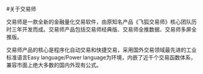 #关于交易师



交易师是一款全新的金融量化交易软件，由原知名产品《飞狐交易师》核心团队历时三年开发而成。交易师产品包括交易师经典版、交易师全推数据、交易师多屏全推版。


交易师产品的核心是程序化自动交易和快捷交易，采用国外交易领域最先进的工业标准语言Easy language/Power language为环境，内嵌了近千个交易函数体系，兼容市面上绝大多数的国内外现有公式。